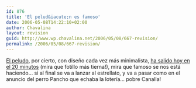 ```yaml
---
id: 876
title: 'El pelud&iacute;n es famoso'
date: 2006-05-08T14:22:10+02:00
author: Chavalina
layout: revision
guid: http://www.wp.chavalina.net/2006/05/08/667-revision/
permalink: /2006/05/08/667-revision/
---
```

<a href="http://peludin.blogspot.com/" target="_blank">El peludo</a>, por cierto, con dise&ntilde;o cada vez más minimalista, <a href="http://www.20minutos.es/noticia/115959/0/peludo/blog/bitacora/" target="_blank">ha salido hoy en el 20 minutos</a> (mira que fotillo más tierna!), mira que famoso se nos está haciendo… si al final se va a lanzar al estrellato, y va a pasar como en el anuncio del perro Pancho que echaba la loter&iacute;a… pobre Canalla!